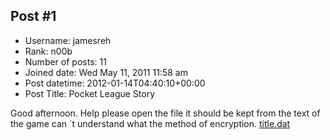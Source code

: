 ## Post #1
- Username: jamesreh
- Rank: n00b
- Number of posts: 11
- Joined date: Wed May 11, 2011 11:58 am
- Post datetime: 2012-01-14T04:40:10+00:00
- Post Title: Pocket League Story

Good afternoon. Help please open the file it should be kept from the text of the game can `t understand what the method of encryption.
[title.dat](http://www.megaupload.com/?d=0I7I2NRL)
